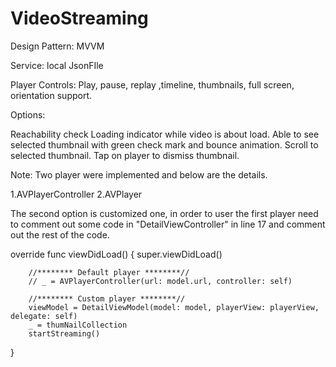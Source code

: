 # VideoStreaming

Design Pattern: MVVM

Service: local JsonFIle

Player Controls:
Play, pause, replay ,timeline, thumbnails, full screen, orientation support.


Options:

Reachability check
Loading indicator while video is about load.
Able to see selected thumbnail with green check mark and bounce animation.
Scroll to selected thumbnail.
Tap on player to dismiss thumbnail.

Note: Two player were implemented and below are the details.

1.AVPlayerController
2.AVPlayer 

The second option is customized one, in order to user the first player need to comment out some code in "DetailViewController" in line 17 and comment out the rest of the code.

override func viewDidLoad() {
        super.viewDidLoad()

        //******** Default player ********//
        // _ = AVPlayerController(url: model.url, controller: self)
        
        //******** Custom player ********//
        viewModel = DetailViewModel(model: model, playerView: playerView, delegate: self)
        _ = thumNailCollection
        startStreaming()

 }
